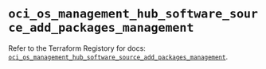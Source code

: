 # `oci_os_management_hub_software_source_add_packages_management`

Refer to the Terraform Registory for docs: [`oci_os_management_hub_software_source_add_packages_management`](https://registry.terraform.io/providers/oracle/oci/6.18.0/docs/resources/os_management_hub_software_source_add_packages_management).
